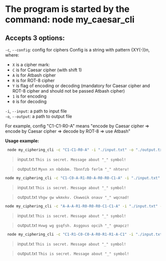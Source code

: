 # The program is started by the command: node my_caesar_cli

## Accepts 3 options:

`-c`, `--config`: config for ciphers Config is a string with pattern {XY(-)}n, where:

- `X` is a cipher mark:
- `C` is for Caesar cipher (with shift 1)
- `A` is for Atbash cipher
- `R` is for ROT-8 cipher
- `Y` is flag of encoding or decoding (mandatory for Caesar cipher and ROT-8 cipher and should not be passed Atbash cipher)
- `1` is for encoding
- `0` is for decoding

`-i`, `--input`: a path to input file  
`-o`, `--output`: a path to output file

For example, config "C1-C1-R0-A" means "encode by Caesar cipher => encode by Caesar cipher => decode by ROT-8 => use Atbash"

**Usage example:**

```bash
 node my_ciphering_cli -c "C1-C1-R0-A" -i "./input.txt" -o "./output.txt"
```

> input.txt
> `This is secret. Message about "_" symbol!`

> output.txt
> `Myxn xn nbdobm. Tbnnfzb ferlm "_" nhteru!`

```bash
node my_ciphering_cli -c "C1-C0-A-R1-R0-A-R0-R0-C1-A" -i "./input.txt" -o "./output.txt"
```

> input.txt
> `This is secret. Message about "_" symbol!`

> output.txt
> `Vhgw gw wkmxkv. Ckwwoik onauv "_" wqcnad!`

```bash
node my_ciphering_cli -c "A-A-A-R1-R0-R0-R0-C1-C1-A" -i "./input.txt" -o "./output.txt"
```

> input.txt
> `This is secret. Message about "_" symbol!`

> output.txt
> `Hvwg wg gsqfsh. Asggous opcih "_" gmapcz!`

```bash
 node my_ciphering_cli -c "C1-R1-C0-C0-A-R0-R1-R1-A-C1" -i "./input.txt" -o "./output.txt"
```

> input.txt
> `This is secret. Message about "_" symbol!`

> output.txt
> `This is secret. Message about "_" symbol!`

